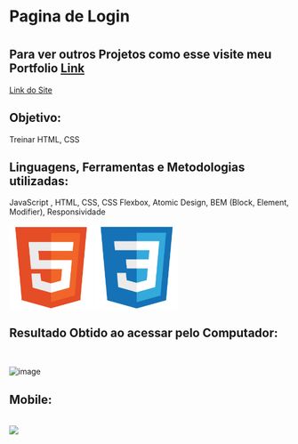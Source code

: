 # Pagina de Login
# 

## Para ver outros Projetos como esse visite meu Portfolio [Link](https://github.com/SammyLexa/Portfolio)


[Link do Site](https://pagina-login-sammylexa-samantha.vercel.app/) 
</br>

## Objetivo: 
Treinar HTML, CSS 

<h2>Linguagens, Ferramentas e Metodologias utilizadas: </h2> 
JavaScript , HTML, CSS, CSS Flexbox, Atomic Design, BEM (Block, Element, Modifier), Responsividade

<div style="display: inline_block"><br>
  <img align="center" alt="HTML"  width="150" src="https://raw.githubusercontent.com/devicons/devicon/master/icons/html5/html5-original.svg">
  <img align="center" alt="CSS" width="150" src="https://raw.githubusercontent.com/devicons/devicon/master/icons/css3/css3-original.svg">
</div>

## Resultado Obtido ao acessar pelo Computador:
</br>


![image](https://user-images.githubusercontent.com/123910027/231161374-090970f8-f199-49b0-b57f-5b79d029ebe0.jpeg)


## Mobile: 
</br>

<img width="400px" src="https://user-images.githubusercontent.com/123910027/231161262-48cf7bdf-8093-482d-9b0c-a8e233e9945e.jpeg">
